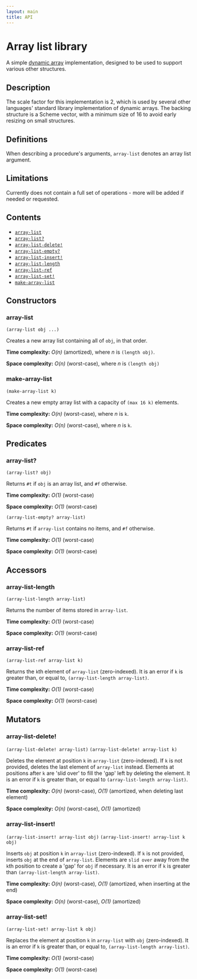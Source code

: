 ```yaml
---
layout: main
title: API
---
```


# Array list library #

A simple [dynamic array][1] implementation, designed to be used to support
various other structures.

## Description ##

The scale factor for this implementation is 2, which is used by several other
languages' standard library implementation of dynamic arrays. The backing
structure is a Scheme vector, with a minimum size of 16 to avoid early resizing
on small structures.

## Definitions ##

When describing a procedure's arguments, ``array-list`` denotes an array list
argument.

## Limitations ##

Currently does not contain a full set of operations - more will be added if
needed or requested.

## Contents ##

- [`array-list`](#array-list)
- [`array-list?`](#array-list1)
- [`array-list-delete!`](#array-list-delete)
- [`array-list-empty?`](#array-list-empty) 
- [`array-list-insert!`](#array-list-insert)
- [`array-list-length`](#array-list-length)
- [`array-list-ref`](#array-list-ref)
- [`array-list-set!`](#array-list-set)
- [`make-array-list`](#make-array-list)

## Constructors ##

### array-list ###

```(array-list obj ...)```

Creates a new array list containing all of ``obj``, in that order.

**Time complexity:** *O(n)* (amortized), where *n* is ``(length obj)``.

**Space complexity:** *O(n)* (worst-case), where *n* is ``(length obj)``

### make-array-list ###

```(make-array-list k)```

Creates a new empty array list with a capacity of ``(max 16 k)`` elements.

**Time complexity:** *O(n)* (worst-case), where *n* is ``k``.

**Space complexity:** *O(n)* (worst-case), where *n* is ``k``.

## Predicates ##

### array-list? ###

```(array-list? obj)```

Returns ``#t`` if ``obj`` is an array list, and ``#f`` otherwise.

**Time complexity:** *O(1)* (worst-case)

**Space complexity:** *O(1)* (worst-case)

```(array-list-empty? array-list)```

Returns ``#t`` if ``array-list`` contains no items, and ``#f`` otherwise.

**Time complexity:** *O(1)* (worst-case)

**Space complexity:** *O(1)* (worst-case)

## Accessors ##

### array-list-length ###

```(array-list-length array-list)```

Returns the number of items stored in ``array-list``.

**Time complexity:** *O(1)* (worst-case)

**Space complexity:** *O(1)* (worst-case)

### array-list-ref ###

```(array-list-ref array-list k)```

Returns the ``k``th element of ``array-list`` (zero-indexed). It is an error if
``k`` is greater than, or equal to, ``(array-list-length array-list)``.

**Time complexity:** *O(1)* (worst-case)

**Space complexity:** *O(1)* (worst-case)

## Mutators ##

### array-list-delete! ###

```(array-list-delete! array-list)```
```(array-list-delete! array-list k)```

Deletes the element at position ``k`` in ``array-list`` (zero-indexed). If ``k``
is not provided, deletes the last element of ``array-list`` instead. Elements at
positions after ``k`` are 'slid over' to fill the 'gap' left by deleting the
element. It is an error if ``k`` is greater than, or equal to 
``(array-list-length array-list)``.

**Time complexity:** *O(n)* (worst-case), *O(1)* (amortized, when deleting last
element)

**Space complexity:** *O(n)* (worst-case), *O(1)* (amortized)

### array-list-insert! ###

```(array-list-insert! array-list obj)```
```(array-list-insert! array-list k obj)```

Inserts ``obj`` at position ``k`` in ``array-list`` (zero-indexed). If ``k`` is
not provided, inserts ``obj`` at the end of ``array-list``. Elements are `slid
over` away from the ``k``th position to create a 'gap' for ``obj`` if necessary.
It is an error if ``k`` is greater than ``(array-list-length array-list)``.

**Time complexity:** *O(n)* (worst-case), *O(1)* (amortized, when inserting at
the end)

**Space complexity:** *O(n)* (worst-case), *O(1)* (amortized)

### array-list-set! ###

```(array-list-set! array-list k obj)```

Replaces the element at position ``k`` in ``array-list`` with ``obj``
(zero-indexed). It is an error if ``k`` is greater than, or equal to,
``(array-list-length array-list)``.

**Time complexity:** *O(1)* (worst-case)

**Space complexity:** *O(1)* (worst-case)

[1]: https://en.wikipedia.org/wiki/Dynamic_array
